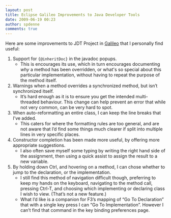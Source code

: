 ```yaml
---
layout: post
title: Eclipse Galileo Improvements to Java Developer Tools
date: 2009-06-19 00:23
author: spdenne
comments: true
---
```

Here are some improvements to JDT Project in [Galileo](http://www.eclipse.org/galileo/) that I personally find useful<!--more-->:

1. Support for `{@inheritDoc}` in the javadoc popups.
   * This is encourages its use, which in turn encourages documenting *why* a method has been overridden, or
what's so special about this particular implementation, without having to repeat the purpose of the method itself.
2. Warnings when a method overrides a synchronized method, but isn’t synchronized itself.
   * It’s hard enough as it is to ensure you get the intended multi-threaded behaviour. This change can help prevent
an error that while not very common, can be very hard to spot.
3. When auto-reformatting an entire class, I can keep the line breaks that I’ve added.
   * This caters for where the formatting rules are too general, and are not aware that I’d find some things much
clearer if split into multiple lines in very specific places.
4. Constructor completion has been made more useful, by offering more appropriate suggestions.
   * I also often save myself some typing by writing the right hand side of the assignment, then using a quick assist
to assign the result to a new variable.
5. By holding down Ctrl, and hovering on a method, I can chose whether to jump to the declaration, or the
implementation.
   * I still find this method of navigation difficult though, preferring to keep my hands on the keyboard, navigating
to the method call, pressing Ctrl-T, and choosing which implementing or declaring class I wish to view. (That’s not a
new feature.)
   * What I’d like is a companion for F3’s mapping of “Go To Declaration” that with a single key press I can
“Go To Implementation”. However I can’t find that command in the key binding preferences page.


